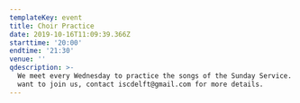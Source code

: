 ```yaml
---
templateKey: event
title: Choir Practice
date: 2019-10-16T11:09:39.366Z
starttime: '20:00'
endtime: '21:30'
venue: ''
qdescription: >-
  We meet every Wednesday to practice the songs of the Sunday Service. If you
  want to join us, contact iscdelft@gmail.com for more details.
---
```


